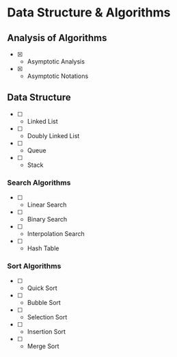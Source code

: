 # Data Structure & Algorithms

## Analysis of Algorithms

- [x] - Asymptotic Analysis
- [x] - Asymptotic Notations

## Data Structure

- [ ] - Linked List
- [ ] - Doubly Linked List
- [ ] - Queue
- [ ] - Stack

### Search Algorithms

- [ ] - Linear Search
- [ ] - Binary Search
- [ ] - Interpolation Search
- [ ] - Hash Table

### Sort Algorithms

- [ ] - Quick Sort
- [ ] - Bubble Sort
- [ ] - Selection Sort
- [ ] - Insertion Sort
- [ ] - Merge Sort

